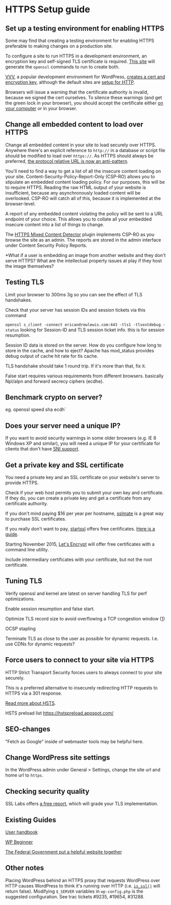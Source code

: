 # HTTPS Setup guide

## Set up a testing environment for enabling HTTPS

Some may find that creating a testing environment for enabling HTTPS preferable to
making changes on a production site.

To configure a site to run HTTPS in a development environment, an encryption key
and self-signed TLS certificate is required. [This site](http://www.selfsignedcertificate.com/)
will generate the `openssl` commands to run to create both.

[VVV](https://github.com/Varying-Vagrant-Vagrants/VVV), a popular development
environment for WordPress, [creates a cert and encryption key](https://github.com/Varying-Vagrant-Vagrants/VVV/blob/v1.1/provision/provision.sh#L233-L246),
although the default sites are [setup for HTTP](https://github.com/Varying-Vagrant-Vagrants/VVV/blob/v1.1/provision/provision.sh#L470).

Browsers will issue a warning that the certificate authority is invalid, because
we signed the cert ourselves. To silence these warnings (and get the green lock in
your browser), you should accept the certificate either [on your computer](https://support.apple.com/kb/PH10968?locale=en_US)
or in your browser.

## Change all embedded content to load over HTTPS

Change all embedded content in your site to load securely over HTTPS. Anywhere there's
an explicit reference to `http://` in a database or script file should be modified
to load over `https://`. As HTTPS should always be preferred, [the protocol relative URL is now an anti-pattern](http://www.paulirish.com/2010/the-protocol-relative-url/).

You'll need to find a way to get a list of all the insecure content loading on your
site. Content-Security-Policy-Report-Only (CSP-RO) allows you to stipulate an embedded content loading
policy. For our purposes, this will be to require HTTPS. Reading the raw HTML output
of your website is insufficient, because any asynchronously loaded content will be
overlooked. CSP-RO will catch all of this, because it is implemented at the browser-level.

A report of any embedded content violating the policy will be sent to a URL endpoint
of your choice. This allows you to collate all your embedded insecure content into a
list of things to change.

The [HTTPS Mixed Content Detector](https://www.tollmanz.com/wordpress-https-mixed-content-detector/) plugin
implements CSP-RO as you browse the site as an admin. The reports are stored in
the admin interface under Content Security Policy Reports.

*What if a user is embedding an image from another website and they don't serve HTTPS?
What are the intellectual property issues at play if they host the image themselves?

## Testing TLS

Limit your browser to 300ms 3g so you can see the effect of TLS handshakes.

Check that your server has session IDs and session tickets via this command

`openssl s_client -connect ericandrewlewis.com:443 -tls1 -tlsextdebug -status` looking
for Session-ID and TLS session ticket info. this is for session resumption.

Session ID data is stored on the server. How do you configure how long to store
in the cache, and how to eject? Apache has mod_status provides debug output of cache hit rate
for tls cache.

TLS handshake should take 1 round trip. If it's more than that, fix it.

False start requires various requirements from different browsers. basically
Npl/alpn and forward secrecy ciphers (ecdhe).

## Benchmark crypto on server?

eg. openssl speed sha ecdh`

## Does your server need a unique IP?

If you want to avoid security warnings in some older browsers (e.g. IE 8 Windows XP and similar),
you will need a unique IP for your certificate for clients that don't have [SNI support](https://en.wikipedia.org/wiki/Server_Name_Indication).

## Get a private key and SSL certificate

You need a private key and an SSL certificate on your website's server to provide HTTPS.

Check if your web host permits you to submit your own key and certificate. If they do,
you can create a private key and get a certificate from any certificate authority.

If you don't mind paying $16 per year per hostname, [sslmate](https://sslmate.com/) is
a great way to purchase SSL certificates.

If you really don't want to pay, [startssl](https://startssl.com) offers free certificates.
[Here is a guide](https://konklone.com/post/switch-to-https-now-for-free).

Starting November 2015, [Let's Encrypt](letsencrypt.com) will offer free certificates
with a command line utility.

Include intermediary certificates with your certificate, but not the root certificate.

## Tuning TLS

Verify openssl and kernel are latest on server handling TLS for perf optimizations.

Enable session resumption and false start.

Optimize TLS record size to avoid overflowing a TCP congestion window ([1](https://youtu.be/fQX2mJ11vCs?t=1834))

OCSP stapling

Terminate TLS as close to the user as possible for dynamic requests. I.e. use
CDNs for dynamic requests?

## Force users to connect to your site via HTTPS

HTTP Strict Transport Security forces users to always connect to your site securely.

This is a preferred alternative to insecurely redirecting HTTP requests to HTTPS
via a 301 response.

[Read more about HSTS](https://https.cio.gov/hsts/).

HSTS preload list https://hstspreload.appspot.com/

## SEO-changes

"Fetch as Google" inside of webmaster tools may be helpful here.

## Change WordPress site settings

In the WordPress admin under General > Settings, change the site url and home url
to `https`.

## Checking security quality

SSL Labs offers [a free report](http://www.dh-test-ssl.com), which will grade
your TLS implementation.

## Existing Guides

[User handbook](https://make.wordpress.org/support/user-manual/web-publishing/https-for-wordpress/)

[WP Beginner](http://www.wpbeginner.com/wp-tutorials/how-to-add-ssl-and-https-in-wordpress/)

[The Federal Government put a helpful website together](https://https.cio.gov/)

## Other notes

Placing WordPress behind an HTTPS proxy that requests WordPress over HTTP causes
WordPress to think it's running over HTTP (i.e. [`is_ssl()`](https://github.com/WordPress/WordPress/blob/master/wp-includes/functions.php#L3748) will return false).
Modifying `$_SERVER` variables in `wp-config.php` is the suggested configuration.
See trac tickets #9235, #19654, #31288.